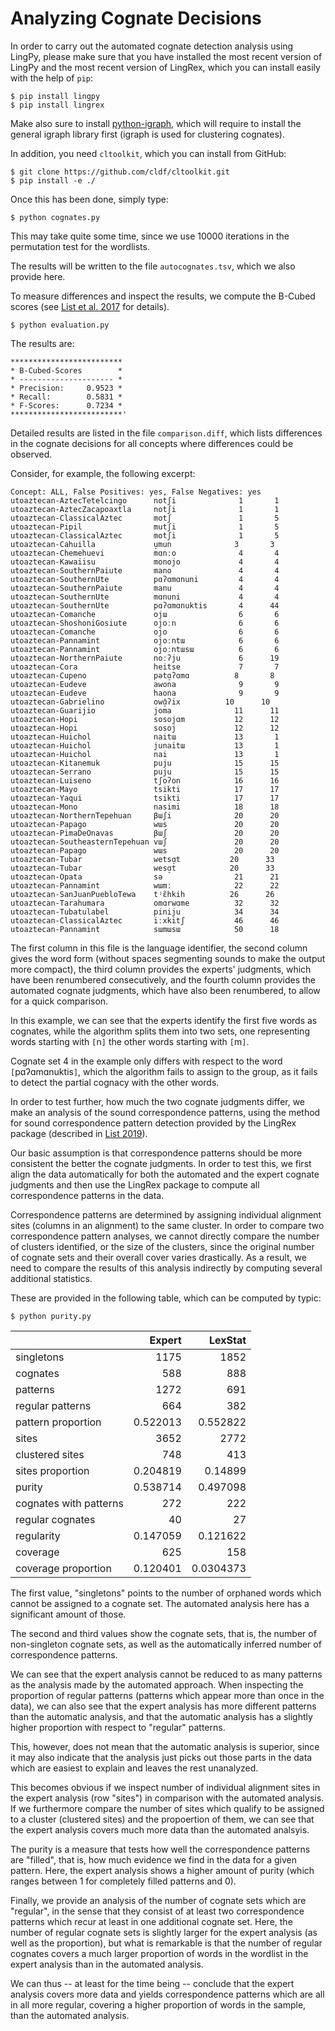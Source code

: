 # Analyzing Cognate Decisions

In order to carry out the automated cognate detection analysis using LingPy, please make sure that you have installed the most recent version of LingPy and the most recent version of LingRex, which you can install easily with the help of `pip`:

```
$ pip install lingpy
$ pip install lingrex
```

Make also sure to install [python-igraph](https://igraph.org), which will require to install the general igraph library first (igraph is used for clustering cognates).

In addition, you need `cltoolkit`, which you can install from GitHub:

```
$ git clone https://github.com/cldf/cltoolkit.git
$ pip install -e ./
```

Once this has been done, simply type:

```
$ python cognates.py
```

This may take quite some time, since we use 10000 iterations in the permutation test for the wordlists.

The results will be written to the file `autocognates.tsv`, which we also provide here.

To measure differences and inspect the results, we compute the B-Cubed scores (see [List et al. 2017](https://doi.org/10.1371/journal.pone.0170046) for details). 

```
$ python evaluation.py
```

The results are:

```
*************************
* B-Cubed-Scores        *
* --------------------- *
* Precision:     0.9523 *
* Recall:        0.5831 *
* F-Scores:      0.7234 *
*************************'
```

Detailed results are listed in the file `comparison.diff`, which lists differences in the cognate decisions for all concepts where differences could be observed.

Consider, for example, the following excerpt:

```
Concept: ALL, False Positives: yes, False Negatives: yes
utoaztecan-AztecTetelcingo     	notʃi       	   1	   1
utoaztecan-AztecZacapoaxtla    	notʃi       	   1	   1
utoaztecan-ClassicalAztec      	motʃ        	   1	   5
utoaztecan-Pipil               	mutʃi       	   1	   5
utoaztecan-ClassicalAztec      	motʃi       	   1	   5
utoaztecan-Cahuilla            	u̠mun       	   3	   3
utoaztecan-Chemehuevi          	mɑnːo       	   4	   4
utoaztecan-Kawaiisu            	monojo      	   4	   4
utoaztecan-SouthernPaiute      	mano        	   4	   4
utoaztecan-SouthernUte         	pɑʔɑmɑnuni  	   4	   4
utoaztecan-SouthernPaiute      	manu        	   4	   4
utoaztecan-SouthernUte         	mɑnuni      	   4	   4
utoaztecan-SouthernUte         	pɑʔɑmɑnuktis	   4	  44
utoaztecan-Comanche            	ojɯ         	   6	   6
utoaztecan-ShoshoniGosiute     	ojoːn       	   6	   6
utoaztecan-Comanche            	ojo         	   6	   6
utoaztecan-Pannamint           	ojoːntɯ     	   6	   6
utoaztecan-Pannamint           	ojoːntɯsɯ   	   6	   6
utoaztecan-NorthernPaiute      	noːʔju      	   6	  19
utoaztecan-Cora                	heitse      	   7	   7
utoaztecan-Cupeno              	pətɑ̠ʔɑmɑ   	   8	   8
utoaztecan-Eudeve              	awona       	   9	   9
utoaztecan-Eudeve              	haona       	   9	   9
utoaztecan-Gabrielino          	owɑ̠̄ʔix    	  10	  10
utoaztecan-Guarijio            	joma        	  11	  11
utoaztecan-Hopi                	sosojɑm     	  12	  12
utoaztecan-Hopi                	sosoj       	  12	  12
utoaztecan-Huichol             	naitɯ       	  13	   1
utoaztecan-Huichol             	junaitɯ     	  13	   1
utoaztecan-Huichol             	nai         	  13	   1
utoaztecan-Kitanemuk           	puju        	  15	  15
utoaztecan-Serrano             	puju        	  15	  15
utoaztecan-Luiseno             	tʃoʔon      	  16	  16
utoaztecan-Mayo                	tsikti      	  17	  17
utoaztecan-Yaqui               	tsikti      	  17	  17
utoaztecan-Mono                	nasimi      	  18	  18
utoaztecan-NorthernTepehuan    	βɯʃi        	  20	  20
utoaztecan-Papago              	wɯs         	  20	  20
utoaztecan-PimaDeOnavas        	βɯʃ         	  20	  20
utoaztecan-SoutheasternTepehuan	vɯʃ         	  20	  20
utoaztecan-Papago              	wɯs         	  20	  20
utoaztecan-Tubar               	wetsɑ̠t     	  20	  33
utoaztecan-Tubar               	wesɑ̠t      	  20	  33
utoaztecan-Opata               	sə          	  21	  21
utoaztecan-Pannamint           	wɯmː        	  22	  22
utoaztecan-SanJuanPuebloTewa   	tʲɛ̃hkih    	  26	  26
utoaztecan-Tarahumara          	omɑrwɑme    	  32	  32
utoaztecan-Tubatulabel         	piniju      	  34	  34
utoaztecan-ClassicalAztec      	iːxkitʃ     	  46	  46
utoaztecan-Pannamint           	sɯmɯsɯ      	  50	  18
```

The first column in this file is the language identifier, the second column gives the word form (without spaces segmenting sounds to make the output more compact), the third column provides the experts' judgments, which have been renumbered consecutively, and the fourth column provides the automated cognate judgments, which have also been renumbered, to allow for a quick comparison.

In this example, we can see that the experts identify the first five words as cognates, while the algorithm splits them into two sets, one representing words starting with `[`n`]` the other words starting with `[`m`]`. 

Cognate set 4 in the example only differs with respect to the word
`[`pɑʔɑmɑnuktis`]`, which the algorithm fails to assign to the group, as it
fails to detect the partial cognacy with the other words. 

In order to test further, how much the two cognate judgments differ, we make an analysis of the sound correspondence patterns, using the method for sound correspondence pattern detection provided by the LingRex package (described in [List 2019](http://doi.org/10.1162/coli_a_00344)).

Our basic assumption is that correspondence patterns should be more consistent
the better the cognate judgments.  In order to test this, we first align the
data automatically for both the automated and the expert cognate judgments and
then use the LingRex package to compute all correspondence patterns in the
data. 

Correspondence patterns are determined by assigning individual alignment sites (columns in an alignment) to the same cluster. In order to compare two correspondence pattern analyses, we cannot directly compare the number of clusters identified, or the size of the clusters, since the original number of cognate sets and their overall cover varies drastically. As a result, we need to compare the results of this analysis indirectly by computing several additional statistics.

These are provided in the following table, which can be computed by typic:

```
$ python purity.py
```

|                        |      Expert |      LexStat |
|:-----------------------|------------:|-------------:|
| singletons             | 1175        | 1852         |
| cognates               |  588        |  888         |
| patterns               | 1272        |  691         |
| regular patterns       |  664        |  382         |
| pattern proportion     |    0.522013 |    0.552822  |
| sites                  | 3652        | 2772         |
| clustered sites        |  748        |  413         |
| sites proportion       |    0.204819 |    0.14899   |
| purity                 |    0.538714 |    0.497098  |
| cognates with patterns |  272        |  222         |
| regular cognates       |   40        |   27         |
| regularity             |    0.147059 |    0.121622  |
| coverage               |  625        |  158         |
| coverage proportion    |    0.120401 |    0.0304373 |


The first value, "singletons" points to the number of orphaned words which cannot be assigned to a cognate set. The automated analysis here has a significant amount of those.

The second and third values show the cognate sets, that is, the number of non-singleton cognate sets, as well as the automatically inferred number of correspondence patterns.

We can see that the expert analysis cannot be reduced to as many patterns as the analysis made by the automated approach. When inspecting the proportion of regular patterns (patterns which appear more than once in the data), we can also see that the expert analysis has more different patterns than the automatic analysis, and that the automatic analysis has a slightly higher proportion with respect to "regular" patterns. 
 
This, however, does not mean that the automatic analysis is superior, since it may also indicate that the analysis just picks out those parts in the data which are easiest to explain and leaves the rest unanalyzed. 

This becomes obvious if we inspect number of individual alignment sites in the expert analysis (row "sites") in comparison with the automated analysis. If we furthermore compare the number of sites which qualify to be assigned to a cluster (clustered sites) and the propoertion of them, we can see that the expert analysis covers much more data than the automated analsyis. 

The purity is a measure that tests how well the correspondence patterns are "filled", that is, how much evidence we find in the data for a given pattern. Here, the expert analysis shows a higher amount of purity (which ranges between 1 for completely filled patterns and 0). 

Finally, we provide an analysis of the number of cognate sets which are "regular", in the sense that they consist of at least two correspondence patterns which recur at least in one additional cognate set. Here, the number of regular cognate sets is slightly larger for the expert analysis (as well as the proportion), but what is remarkable is that the number of regular cognates covers a much larger proportion of words in the wordlist in the expert analysis than in the automated analysis.

We can thus -- at least for the time being -- conclude that the expert analysis covers more data and yields correspondence patterns which are all in all more regular, covering a higher proportion of words in the sample, than the automated analysis.
